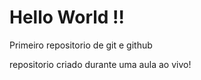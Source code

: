 # Hello World !!
 Primeiro repositorio de git e github

repositorio criado durante uma aula ao vivo!